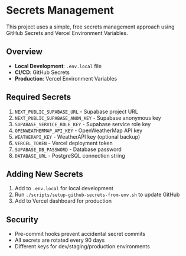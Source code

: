 # Secrets Management

This project uses a simple, free secrets management approach using GitHub Secrets and Vercel Environment Variables.

## Overview

- **Local Development**: `.env.local` file
- **CI/CD**: GitHub Secrets
- **Production**: Vercel Environment Variables

## Required Secrets

1. `NEXT_PUBLIC_SUPABASE_URL` - Supabase project URL
2. `NEXT_PUBLIC_SUPABASE_ANON_KEY` - Supabase anonymous key
3. `SUPABASE_SERVICE_ROLE_KEY` - Supabase service role key
4. `OPENWEATHERMAP_API_KEY` - OpenWeatherMap API key
5. `WEATHERAPI_KEY` - WeatherAPI key (optional backup)
6. `VERCEL_TOKEN` - Vercel deployment token
7. `SUPABASE_DB_PASSWORD` - Database password
8. `DATABASE_URL` - PostgreSQL connection string

## Adding New Secrets

1. Add to `.env.local` for local development
2. Run `./scripts/setup-github-secrets-from-env.sh` to update GitHub
3. Add to Vercel dashboard for production

## Security

- Pre-commit hooks prevent accidental secret commits
- All secrets are rotated every 90 days
- Different keys for dev/staging/production environments